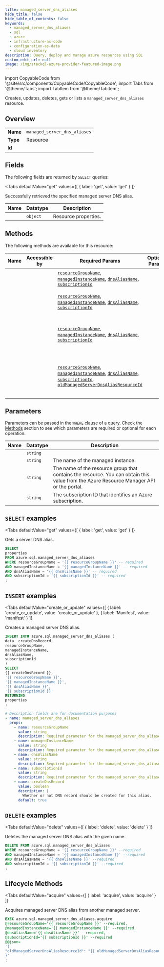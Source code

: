 ```yaml
--- 
title: managed_server_dns_aliases
hide_title: false
hide_table_of_contents: false
keywords:
  - managed_server_dns_aliases
  - sql
  - azure
  - infrastructure-as-code
  - configuration-as-data
  - cloud inventory
description: Query, deploy and manage azure resources using SQL
custom_edit_url: null
image: /img/stackql-azure-provider-featured-image.png
---
```


import CopyableCode from '@site/src/components/CopyableCode/CopyableCode';
import Tabs from '@theme/Tabs';
import TabItem from '@theme/TabItem';

Creates, updates, deletes, gets or lists a <code>managed_server_dns_aliases</code> resource.

## Overview
<table><tbody>
<tr><td><b>Name</b></td><td><code>managed_server_dns_aliases</code></td></tr>
<tr><td><b>Type</b></td><td>Resource</td></tr>
<tr><td><b>Id</b></td><td><CopyableCode code="azure.sql.managed_server_dns_aliases" /></td></tr>
</tbody></table>

## Fields

The following fields are returned by `SELECT` queries:

<Tabs
    defaultValue="get"
    values={[
        { label: 'get', value: 'get' }
    ]}
>
<TabItem value="get">

Successfully retrieved the specified managed server DNS alias.

<table>
<thead>
    <tr>
    <th>Name</th>
    <th>Datatype</th>
    <th>Description</th>
    </tr>
</thead>
<tbody>
<tr>
    <td><CopyableCode code="properties" /></td>
    <td><code>object</code></td>
    <td>Resource properties.</td>
</tr>
</tbody>
</table>
</TabItem>
</Tabs>

## Methods

The following methods are available for this resource:

<table>
<thead>
    <tr>
    <th>Name</th>
    <th>Accessible by</th>
    <th>Required Params</th>
    <th>Optional Params</th>
    <th>Description</th>
    </tr>
</thead>
<tbody>
<tr>
    <td><a href="#get"><CopyableCode code="get" /></a></td>
    <td><CopyableCode code="select" /></td>
    <td><a href="#parameter-resourceGroupName"><code>resourceGroupName</code></a>, <a href="#parameter-managedInstanceName"><code>managedInstanceName</code></a>, <a href="#parameter-dnsAliasName"><code>dnsAliasName</code></a>, <a href="#parameter-subscriptionId"><code>subscriptionId</code></a></td>
    <td></td>
    <td>Gets a server DNS alias.</td>
</tr>
<tr>
    <td><a href="#create_or_update"><CopyableCode code="create_or_update" /></a></td>
    <td><CopyableCode code="insert" /></td>
    <td><a href="#parameter-resourceGroupName"><code>resourceGroupName</code></a>, <a href="#parameter-managedInstanceName"><code>managedInstanceName</code></a>, <a href="#parameter-dnsAliasName"><code>dnsAliasName</code></a>, <a href="#parameter-subscriptionId"><code>subscriptionId</code></a></td>
    <td></td>
    <td>Creates a managed server DNS alias.</td>
</tr>
<tr>
    <td><a href="#delete"><CopyableCode code="delete" /></a></td>
    <td><CopyableCode code="delete" /></td>
    <td><a href="#parameter-resourceGroupName"><code>resourceGroupName</code></a>, <a href="#parameter-managedInstanceName"><code>managedInstanceName</code></a>, <a href="#parameter-dnsAliasName"><code>dnsAliasName</code></a>, <a href="#parameter-subscriptionId"><code>subscriptionId</code></a></td>
    <td></td>
    <td>Deletes the managed server DNS alias with the given name.</td>
</tr>
<tr>
    <td><a href="#acquire"><CopyableCode code="acquire" /></a></td>
    <td><CopyableCode code="exec" /></td>
    <td><a href="#parameter-resourceGroupName"><code>resourceGroupName</code></a>, <a href="#parameter-managedInstanceName"><code>managedInstanceName</code></a>, <a href="#parameter-dnsAliasName"><code>dnsAliasName</code></a>, <a href="#parameter-subscriptionId"><code>subscriptionId</code></a>, <a href="#parameter-oldManagedServerDnsAliasResourceId"><code>oldManagedServerDnsAliasResourceId</code></a></td>
    <td></td>
    <td>Acquires managed server DNS alias from another managed server.</td>
</tr>
</tbody>
</table>

## Parameters

Parameters can be passed in the `WHERE` clause of a query. Check the [Methods](#methods) section to see which parameters are required or optional for each operation.

<table>
<thead>
    <tr>
    <th>Name</th>
    <th>Datatype</th>
    <th>Description</th>
    </tr>
</thead>
<tbody>
<tr id="parameter-dnsAliasName">
    <td><CopyableCode code="dnsAliasName" /></td>
    <td><code>string</code></td>
    <td></td>
</tr>
<tr id="parameter-managedInstanceName">
    <td><CopyableCode code="managedInstanceName" /></td>
    <td><code>string</code></td>
    <td>The name of the managed instance.</td>
</tr>
<tr id="parameter-resourceGroupName">
    <td><CopyableCode code="resourceGroupName" /></td>
    <td><code>string</code></td>
    <td>The name of the resource group that contains the resource. You can obtain this value from the Azure Resource Manager API or the portal.</td>
</tr>
<tr id="parameter-subscriptionId">
    <td><CopyableCode code="subscriptionId" /></td>
    <td><code>string</code></td>
    <td>The subscription ID that identifies an Azure subscription.</td>
</tr>
</tbody>
</table>

## `SELECT` examples

<Tabs
    defaultValue="get"
    values={[
        { label: 'get', value: 'get' }
    ]}
>
<TabItem value="get">

Gets a server DNS alias.

```sql
SELECT
properties
FROM azure.sql.managed_server_dns_aliases
WHERE resourceGroupName = '{{ resourceGroupName }}' -- required
AND managedInstanceName = '{{ managedInstanceName }}' -- required
AND dnsAliasName = '{{ dnsAliasName }}' -- required
AND subscriptionId = '{{ subscriptionId }}' -- required
;
```
</TabItem>
</Tabs>


## `INSERT` examples

<Tabs
    defaultValue="create_or_update"
    values={[
        { label: 'create_or_update', value: 'create_or_update' },
        { label: 'Manifest', value: 'manifest' }
    ]}
>
<TabItem value="create_or_update">

Creates a managed server DNS alias.

```sql
INSERT INTO azure.sql.managed_server_dns_aliases (
data__createDnsRecord,
resourceGroupName,
managedInstanceName,
dnsAliasName,
subscriptionId
)
SELECT 
{{ createDnsRecord }},
'{{ resourceGroupName }}',
'{{ managedInstanceName }}',
'{{ dnsAliasName }}',
'{{ subscriptionId }}'
RETURNING
properties
;
```
</TabItem>
<TabItem value="manifest">

```yaml
# Description fields are for documentation purposes
- name: managed_server_dns_aliases
  props:
    - name: resourceGroupName
      value: string
      description: Required parameter for the managed_server_dns_aliases resource.
    - name: managedInstanceName
      value: string
      description: Required parameter for the managed_server_dns_aliases resource.
    - name: dnsAliasName
      value: string
      description: Required parameter for the managed_server_dns_aliases resource.
    - name: subscriptionId
      value: string
      description: Required parameter for the managed_server_dns_aliases resource.
    - name: createDnsRecord
      value: boolean
      description: |
        Whether or not DNS record should be created for this alias.
      default: true
```
</TabItem>
</Tabs>


## `DELETE` examples

<Tabs
    defaultValue="delete"
    values={[
        { label: 'delete', value: 'delete' }
    ]}
>
<TabItem value="delete">

Deletes the managed server DNS alias with the given name.

```sql
DELETE FROM azure.sql.managed_server_dns_aliases
WHERE resourceGroupName = '{{ resourceGroupName }}' --required
AND managedInstanceName = '{{ managedInstanceName }}' --required
AND dnsAliasName = '{{ dnsAliasName }}' --required
AND subscriptionId = '{{ subscriptionId }}' --required
;
```
</TabItem>
</Tabs>


## Lifecycle Methods

<Tabs
    defaultValue="acquire"
    values={[
        { label: 'acquire', value: 'acquire' }
    ]}
>
<TabItem value="acquire">

Acquires managed server DNS alias from another managed server.

```sql
EXEC azure.sql.managed_server_dns_aliases.acquire 
@resourceGroupName='{{ resourceGroupName }}' --required, 
@managedInstanceName='{{ managedInstanceName }}' --required, 
@dnsAliasName='{{ dnsAliasName }}' --required, 
@subscriptionId='{{ subscriptionId }}' --required 
@@json=
'{
"oldManagedServerDnsAliasResourceId": "{{ oldManagedServerDnsAliasResourceId }}"
}'
;
```
</TabItem>
</Tabs>
